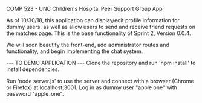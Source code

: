 COMP 523 - UNC Children's Hospital Peer Support Group App

As of 10/30/18, this application can display/edit profile information for dummy users, as well as allow 
users to send and receive friend requests on the matches page.
This is the base functionality of Sprint 2, Version 0.0.4.

We will soon beautify the front-end, add administrator routes and functionality, and begin implementing the chat system. 

--- TO DEMO APPLICATION ---
Clone the repository and run 'npm install' to install dependencies.

Run 'node server.js' to use the server and connect with a browser (Chrome or Firefox) at localhost:3001.
Log in as dummy user "apple one" with password "apple_one".
